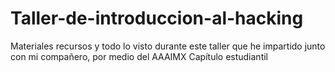 # Taller-de-introduccion-al-hacking
Materiales recursos y todo lo visto durante este taller que he impartido junto con mi compañero, por medio del AAAIMX Capítulo estudiantil 
